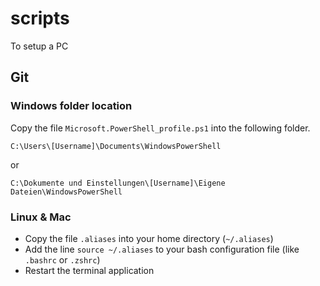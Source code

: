 # scripts
To setup a PC

## Git

### Windows folder location
Copy the file `Microsoft.PowerShell_profile.ps1` into the following folder.

```
C:\Users\[Username]\Documents\WindowsPowerShell
```

or

```
C:\Dokumente und Einstellungen\[Username]\Eigene Dateien\WindowsPowerShell
```

### Linux & Mac
* Copy the file `.aliases` into your home directory (`~/.aliases`)
* Add the line `source ~/.aliases` to your bash configuration file (like `.bashrc` or `.zshrc`)
* Restart the terminal application
